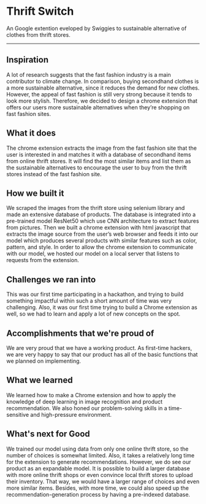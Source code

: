 # Thrift Switch

An Google extention eveloped by Swiggies to sustainable alternative of clothes from thrift stores. 

--------------------------------------------------------------------------------------------------


## Inspiration
A lot of research suggests that the fast fashion industry is a main contributor to climate change. In comparison, buying secondhand clothes is a more sustainable alternative, since it reduces the demand for new clothes. However, the appeal of fast fashion is still very strong because it tends to look more stylish. Therefore, we decided to design a chrome extension that offers our users more sustainable alternatives when they’re shopping on fast fashion sites.

## What it does
The chrome extension extracts the image from the fast fashion site that the user is interested in and matches it with a database of secondhand items from online thrift stores. It will find the most similar items and list them as the sustainable alternatives to encourage the user to buy from the thrift stores instead of the fast fashion site. 

## How we built it
We scraped the images from the thrift store using selenium library and made an extensive database of products. The database is integrated into a pre-trained model ResNet50 which use CNN architecture to extract features from pictures. Then we built a chrome extension with html javascript that extracts the image source from the user’s web browser and feeds it into our model which produces several products with similar features such as color, pattern, and style. In order to allow the chrome extension to communicate with our model, we hosted our model on a local server that listens to requests from the extension.

## Challenges we ran into
This was our first time participating in a hackathon, and trying to build something impactful within such a short amount of time was very challenging. Also, it was our first time trying to build a Chrome extension as well, so we had to learn and apply a lot of new concepts on the spot.

## Accomplishments that we're proud of
We are very proud that we have a working product. As first-time hackers, we are very happy to say that our product has all of the basic functions that we planned on implementing.

## What we learned
We learned how to make a Chrome extension and how to apply the knowledge of deep learning in image recognition and product recommendation. We also honed our problem-solving skills in a time-sensitive and high-pressure environment.

## What's next for Good
We trained our model using data from only one online thrift store, so the number of choices is somewhat limited. Also, it takes a relatively long time for the extension to generate recommendations. However, we do see our product as an expandable model. It is possible to build a larger database with more online thrift shops or even convince local thrift stores to upload their inventory. That way, we would have a larger range of choices and even more similar items. Besides, with more time, we could also speed up the recommendation-generation process by having a pre-indexed database. 
